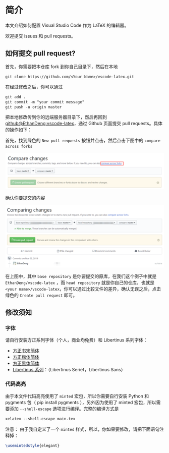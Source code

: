 # 简介

本文介绍如何配置 Visual Studio Code 作为 LaTeX 的编辑器。

欢迎提交 issues 和 pull requests。

## 如何提交 pull request?

首先，你需要把本仓库 fork 到你自己目录下，然后在本地

```shell
git clone https://github.com/<Your Name>/vscode-latex.git
```

在经过修改之后，你可以通过

```shell
git add .
git commit -m "your commit message"
git push -u origin master
```
把本地修改传到你的远端服务器目录下，然后再回到 [github@EthanDeng:vscode-latex](https://github.com/EthanDeng/vscode-latex/pulls)，通过 Github 页面提交 pull requests。具体的操作如下：

首先，找到绿色的 `New pull requests` 按钮并点击，然后点击下图中的 `compare across forks`

![](./image/pr-1.png)

确认你要提交的内容

![](./image/pr-2.png)

在上图中，其中 `base repository` 是你要提交的原库，在我们这个例子中就是 `EthanDeng/vscode-latex` ，而 `head repository` 就是你自己的仓库，也就是 `<your name>/vscode-latex`，你可以通过比较文件的差异，确认无误之后，点击绿色的 `Create pull request` 即可。


## 修改须知

### 字体

请自行安装方正系列字体（个人，商业均免费）和 Libertinus 系列字体：

+ [方正书宋简体](http://www.foundertype.com/index.php/FontInfo/index.html?id=151)
+ [方正楷体简体](http://www.foundertype.com/index.php/FontInfo/index.html?id=137)
+ [方正黑体简体](http://www.foundertype.com/index.php/FontInfo/index.html?id=131)
+ [Libertinus 系列](https://github.com/libertinus-fonts/libertinus)：（Libertinus Serief，Libertinus Sans）

### 代码高亮

由于本文件代码高亮使用了 `minted` 宏包，所以你需要自行安装 Python 和 pygments 包（ pip install pygments ），另外因为使用了 minted 宏包，所以需要添加 `--shell-escape`  选项进行编译。完整的编译方式是

```tex
xelatex --shell-escape main.tex
```

注意： 由于我自定义了⼀个 `minted` 样式，所以，你如果要修改，请把下面语句注释掉：

```tex
\usemintedstyle{elegant}
```
